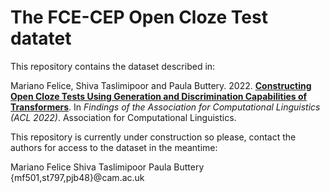 # The FCE-CEP Open Cloze Test datatet

This repository contains the dataset described in: 

Mariano Felice, Shiva Taslimipoor and Paula Buttery. 2022. [**Constructing Open Cloze Tests Using Generation and Discrimination Capabilities of Transformers**]( http://arxiv.org/abs/2204.07237). In *Findings of the Association for Computational Linguistics (ACL 2022)*. Association for Computational Linguistics.

This repository is currently under construction so please, contact the authors for access to the dataset in the meantime:

Mariano Felice
Shiva Taslimipoor
Paula Buttery
{mf501,st797,pjb48}@cam.ac.uk
